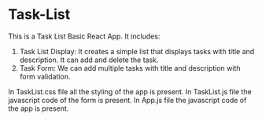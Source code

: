 # Task-List
This is a Task List Basic React App.
It includes:
1. Task List Display: It creates a simple list that displays tasks with title and description. It can add and delete the task.
2. Task Form: We can add multiple tasks with title and description with form validation.

In TaskList.css file all the styling of the app is present.
In TaskList.js file the javascript code of the form is present.
In App.js file the javascript code of the app is present.
